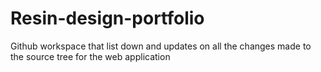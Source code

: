 # Resin-design-portfolio
Github workspace that list down and updates on all the changes made to the source tree for the web application
